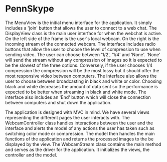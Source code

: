 # PennSkype

The MenuView is the initial menu interface for the application.
It simply includes a 'join' button that allows the user to connect
to a web chat. The DisplayView class is the main user interface for when
the webchat is active. On the left side of the frame is the user's
local webcam. On the right is the incoming stream of the connected
webcam. The interface includes radio buttons that allow the user to 
choose the level of compression to use when sending video. The user
can choose between '1/2', '1/4' and 'None'. 'None' will send the stream
without any compression of images so it is expected to be the slowest
of the three options. Conversely, if the user chooses 1/4 compression
the compression will be the most lossy but it should offer the
most responsive video between computers. The interface also allows the user to 
choose between broadcasting in black and white or color. Choosing black and
white decreases the amount of data sent so the performance is expected
to be better when streaming in black and white mode. The interface also
includes an 'End' button which will close the connection between computers
and shut down the application.

The application is designed with MVC in mind. We have several views representing
the different pages the user interacts with. The WebcamController class
handles interactions between the user and the interface and alerts the model of 
any actions the user has taken such as switching color mode or compression. The model
then handles the main functions of the application and returns the processed images
to the be displayed by the view. The WebcamStream class contains the main method
and serves as the driver for the application. It initializes the views, the controller
and the model.